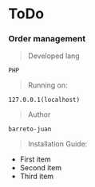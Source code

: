 # ToDo

### Order management

>Developed lang

<code>PHP</code>  

> Running on:  

<code>127.0.0.1(localhost)</code>

> Author

<code>barreto-juan</code>  

> Installation Guide:

- First item  
- Second item  
- Third item  
